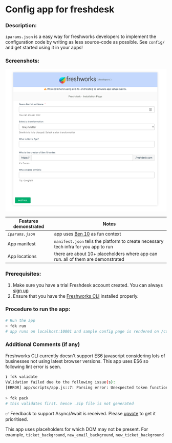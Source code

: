 # Config app for freshdesk

### Description:

`iparams.json` is a easy way for freshworks developers to implement the configuration code by writing as less source-code as possible. See `config/` and get started using it in your apps!

### Screenshots:

![config page in local development](./screenshots/1.png)

| Features demonstrated | Notes                                                                                |
| --------------------- | ------------------------------------------------------------------------------------ |
| _`iparams.json`_      | app uses [Ben 10](https://en.wikipedia.org/wiki/Ben_10) as fun context               |
| App manifest          | `manifest.json` tells the platform to create necessary tech infra for you app to run |
| App locations         | there are about 10+ placeholders where app can run. all of them are demonstrated     |

### Prerequisites:

1. Make sure you have a trial Freshdesk account created. You can always [sign up](https://freshdesk.com/signup)
2. Ensure that you have the [Freshworks CLI](https://community.developers.freshworks.com/t/what-are-the-prerequisites-to-install-the-freshworks-cli/234) installed properly.

### Procedure to run the app:

```sh
# Run the app
> fdk run
# app runs on localhost:10001 and sample config page is rendered on /custom_configs
```

### Additional Comments (if any)

Freshworks CLI currently doesn't support ES6 javascript considering lots of businesses not using latest browser versions. This app uses ES6 so following lint error is seen.

```sh
❯ fdk validate
Validation failed due to the following issue(s):
[ERROR] app/scripts/app.js::7: Parsing error: Unexpected token function

> fdk pack
# this validates first. hence .zip file is not generated
```

✅ Feedback to support Async/Await is received. Please [upvote](https://community.developers.freshworks.com/t/async-await-not-supported-in-fdk/150/3) to get it prioritised.

This app uses placeholders for which DOM may not be present. For example, `ticket_background`, `new_email_background`, `new_ticket_background`
